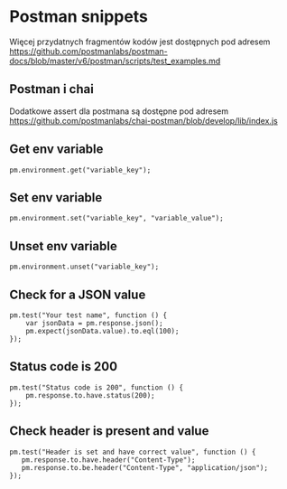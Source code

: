 # Postman snippets

Więcej przydatnych fragmentów kodów jest dostępnych pod adresem https://github.com/postmanlabs/postman-docs/blob/master/v6/postman/scripts/test_examples.md

## Postman i chai

Dodatkowe assert dla postmana są dostępne pod adresem https://github.com/postmanlabs/chai-postman/blob/develop/lib/index.js

## Get env variable

`pm.environment.get("variable_key");`

## Set env variable
`pm.environment.set("variable_key", "variable_value");`

## Unset env variable
`pm.environment.unset("variable_key");`

## Check for a JSON value
```
pm.test("Your test name", function () {
    var jsonData = pm.response.json();
    pm.expect(jsonData.value).to.eql(100);
});
```

## Status code is 200

```
pm.test("Status code is 200", function () {
    pm.response.to.have.status(200);
});
```

## Check header is present and value

```
pm.test("Header is set and have correct value", function () {
   pm.response.to.have.header("Content-Type");
   pm.response.to.be.header("Content-Type", "application/json");
});
```